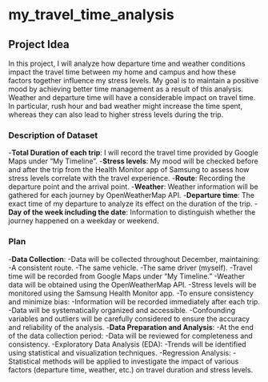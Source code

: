 # my_travel_time_analysis
## Project Idea
In this project, I will analyze how departure time and weather conditions impact the travel time between my home and campus and how these factors together influence my stress levels. My goal is to maintain a positive mood by achieving better time management as a result of this analysis. Weather and departure time will have a considerable impact on travel time. In particular, rush hour and bad weather might increase the time spent, whereas they can also lead to higher stress levels during the trip.


### Description of Dataset
-**Total Duration of each trip**: I will record the travel time provided by Google Maps under “My Timeline”.
-**Stress levels**: My mood will be checked before and after the trip from the Health Monitor app of Samsung to assess how stress levels correlate with the travel experience.
-**Route**: Recording the departure point and the arrival point.
-**Weather**: Weather information will be gathered for each journey by OpenWeatherMap API.
-**Departure time**: The exact time of my departure to analyze its effect on the duration of the trip.
-**Day of the week including the date**: Information to distinguish whether the journey happened on a weekday or weekend.


### Plan
-**Data Collection**:
	-Data will be collected throughout December, maintaining:
		-A consistent route.
		-The same vehicle.
  		-The same driver (myself).
	-Travel time will be recorded from Google Maps under “My Timeline.”
	-Weather data will be obtained using the OpenWeatherMap API.
	-Stress levels will be monitored using the Samsung Health Monitor app.
	-To ensure consistency and minimize bias:
		-Information will be recorded immediately after each trip.
		-Data will be systematically organized and accessible.
	-Confounding variables and outliers will be carefully considered to ensure the accuracy and reliability of the analysis.
-**Data Preparation and Analysis**:
	-At the end of the data collection period:
		-Data will be reviewed for completeness and consistency.
	-Exploratory Data Analysis (EDA):
		-Trends will be identified using statistical and visualization techniques.
	-Regression Analysis:
		-Statistical methods will be applied to investigate the impact of various factors (departure time, weather, etc.) on travel duration and stress levels.




 
